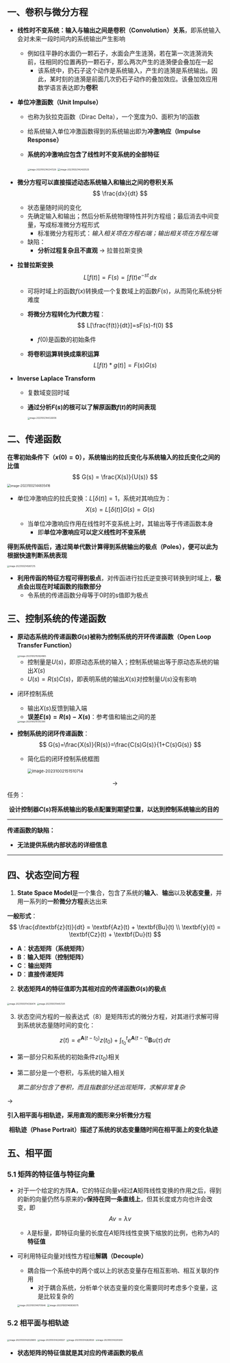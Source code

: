 ## 一、卷积与微分方程

- **线性时不变系统：输入与输出之间是卷积（Convolution）关系**，即系统输入会对未来一段时间内的系统输出产生影响

  - 例如往平静的水面仍一颗石子，水面会产生涟漪，若在第一次涟漪消失前，往相同的位置再扔一颗石子，那么两次产生的涟漪便会叠加在一起
    - 该系统中，扔石子这个动作是系统输入，产生的涟漪是系统输出。因此，某时刻的涟漪是前面几次扔石子动作的叠加效应。该叠加效应用数学语言表达即为**卷积**

- **单位冲激函数（Unit Impulse）**

  - 也称为狄拉克函数（Dirac Delta），一个宽度为0、面积为1的函数

  - 给系统输入单位冲激函数得到的系统输出即为**冲激响应（Impulse Response）**

  - **系统的冲激响应包含了线性时不变系统的全部特征**

    <img src="https://raw.githubusercontent.com/Jian-wei-peng/typora-pic/main/202310021423335.png" alt="image-20231002142347226" style="zoom:33%;" />

    <img src="https://raw.githubusercontent.com/Jian-wei-peng/typora-pic/main/202310021424607.png" alt="image-20231002142420525" style="zoom: 36%;" />

- **微分方程可以直接描述动态系统输入和输出之间的卷积关系**
  $$
  \frac{dx}{dt}
  $$

  - 状态量随时间的变化
  - 先确定输入和输出；然后分析系统物理特性并列方程组；最后消去中间变量，写成标准微分方程形式
    - 标准微分方程形式：*输入相关项在方程右端；输出相关项在方程左端*
  - 缺陷：
    - **分析过程复杂且不直观** $\longrightarrow$ 拉普拉斯变换

- **拉普拉斯变换**
  $$
  L[f(t)]=F(s)=\int f(t)e^{-st} \, dx
  $$

  - 可将时域上的函数$f(x)$转换成一个复数域上的函数$F(s)$，从而简化系统分析难度

  - **将微分方程转化为代数方程**：
    $$
    L[\frac{f(t)}{dt}]=sF(s)-f(0)
    $$

    - $f(0)$是函数的初始条件

  - **将卷积运算转换成乘积运算**
    $$
    L[f(t)*g(t)]=F(s)G(s)
    $$
  
- **Inverse Laplace Transform**
  
  - 复数域变回时域
  
  - **通过分析$F(s)$的根可以了解原函数$f(t)$的时间表现**
  
    <img src="https://raw.githubusercontent.com/Jian-wei-peng/typora-pic/main/202310021443080.png" alt="image-20231002144326008" style="zoom:33%;" />

## 二、传递函数

**在零初始条件下（$x(0)=0$），系统输出的拉氏变化与系统输入的拉氏变化之间的比值**
$$
G(s) = \frac{X(s)}{U(s)}
$$
<img src="https://raw.githubusercontent.com/Jian-wei-peng/typora-pic/main/202310021448442.png" alt="image-20231002144835416" style="zoom:50%;" />

- 单位冲激响应的拉氏变换：$L[\delta(t)]=1$，系统对其响应为：
  $$
  X(s) = L[\delta(t)]G(s) = G(s)
  $$

  - 当单位冲激响应作用在线性时不变系统上时，其输出等于传递函数本身
    - 即**单位冲激响应可以定义线性时不变系统**



**得到系统传函后，通过简单代数计算得到系统输出的极点（Poles），便可以此为根据快速判断系统表现**

<img src="https://raw.githubusercontent.com/Jian-wei-peng/typora-pic/main/202310021458282.png" alt="image-20231002145807215" style="zoom: 33%;" />

- **利用传函的特征方程可得到极点**，对传函进行拉氏逆变换可转换到时域上，**极点会出现在时域函数的指数部分**
  - 令系统的传递函数分母等于0时的s值即为极点

## 三、控制系统的传递函数

- **原动态系统的传递函数$G(s)$被称为控制系统的开环传递函数（Open Loop Transfer Function）**

  <img src="https://raw.githubusercontent.com/Jian-wei-peng/typora-pic/main/202310021509005.png" alt="image-20231002150924965" style="zoom:33%;" />

  - 控制量是$U(s)$，即原动态系统的输入；控制系统输出等于原动态系统的输出$X(s)$
  - $U(s) = R(s)C(s)$，即表明系统的输出$X(s)$对控制量$U(s)$没有影响

- 闭环控制系统

  - 输出$X(s)$反馈到输入端
  - **误差$E(s) = R(s)-X(s)$**：参考值和输出之间的差

  <img src="https://raw.githubusercontent.com/Jian-wei-peng/typora-pic/main/202310021513430.png" alt="image-20231002151312390" style="zoom:33%;" />

- **控制系统的闭环传递函数**：
  $$
  G(s)=\frac{X(s)}{R(s)}=\frac{C(s)G(s)}{1+C(s)G(s)}
  $$
  
  - 简化后的闭环控制系统框图
  
    <img src="https://raw.githubusercontent.com/Jian-wei-peng/typora-pic/main/202310021515745.png" alt="image-20231002151510714" style="zoom: 67%;" />

$$\longrightarrow$$ 任务：



​									**设计控制器$C(s)$将系统输出的极点配置到期望位置，以达到控制系统输出的目的**



---

**传递函数的缺陷：**

- **无法提供系统内部状态的详细信息**



---

## 四、状态空间方程

1. **State Space Model**是一个集合，包含了系统的**输入**、**输出**以及**状态变量**，并用一系列的**一阶微分方程**表达出来

**一般形式**：
$$
\frac{d\textbf{z}(t)}{dt} = \textbf{Az}(t) + \textbf{Bu}(t) \\
\textbf{y}(t) = \textbf{Cz}(t) + \textbf{Du}(t)
$$

- $\textbf{A}$：**状态矩阵（系统矩阵）**
- $\textbf{B}$：**输入矩阵（控制矩阵）**
- $\textbf{C}$：**输出矩阵**
- $\textbf{D}$：**直接传递矩阵**



2. **状态矩阵$A$的特征值即为其相对应的传递函数$G(s)$的极点**

<img src="https://raw.githubusercontent.com/Jian-wei-peng/typora-pic/main/202310031143564.png" alt="image-20231003114336474" style="zoom:33%;" />

<img src="https://raw.githubusercontent.com/Jian-wei-peng/typora-pic/main/202310031145106.png" alt="image-20231003114457291" style="zoom:33%;" />



3. 状态空间方程的一般表达式（8）是矩阵形式的微分方程，对其进行求解可得到系统状态量随时间的变化：

$$
z(t) = e^{\textbf{A}(t-t_0)}z(t_0) + \int_{t_0}^{t} e^{\textbf{A}(t-\tau)}\textbf{B}u(\tau) \, d\tau
$$

- 第一部分只和系统的初始条件$z(t_0)$相关

- 第二部分是一个卷积，与系统的输入相关

  

  *第二部分包含了卷积，而且指数部分还出现矩阵，求解非常复杂*

$\longrightarrow$

​				**引入相平面与相轨迹，采用直观的图形来分析微分方程**

​				**相轨迹（Phase Portrait）描述了系统的状态变量随时间在相平面上的变化轨迹**

## 五、相平面

### 5.1 矩阵的特征值与特征向量

- 对于一个给定的方阵$\textbf{A}$，它的特征向量$v$经过$\textbf{A}$矩阵线性变换的作用之后，得到的新的向量仍然与原来的$v$**保持在同一条直线上**，但其长度或方向也许会改变，即
  $$
  Av = \lambda v
  $$

  - $\lambda$是标量，即特征向量的长度在$A$矩阵线性变换下缩放的比例，也称为$A$的**特征值**

- 可利用特征向量对线性方程组**解耦（Decouple）**

  - 耦合指一个系统中的两个或以上的状态变量存在相互影响、相互关联的作用
    - 对于耦合系统，分析单个状态变量的变化需要同时考虑多个变量，这是比较复杂的

  <img src="https://raw.githubusercontent.com/Jian-wei-peng/typora-pic/main/202310031407730.png" alt="image-20231003140751646" style="zoom: 33%;" />

  <img src="https://raw.githubusercontent.com/Jian-wei-peng/typora-pic/main/202310031409825.png" alt="image-20231003140838375" style="zoom: 36%;" />

### 5.2 相平面与相轨迹

<img src="https://raw.githubusercontent.com/Jian-wei-peng/typora-pic/main/202310031420882.png" alt="image-20231003142029805" style="zoom:33%;" />

<img src="https://raw.githubusercontent.com/Jian-wei-peng/typora-pic/main/202310031422469.png" alt="image-20231003142249327" style="zoom:31.5%;" />

<img src="https://raw.githubusercontent.com/Jian-wei-peng/typora-pic/main/202310031426717.png" alt="image-20231003142628558" style="zoom:31.5%;" />

<img src="https://raw.githubusercontent.com/Jian-wei-peng/typora-pic/main/202310031432142.png" alt="image-20231003143255000" style="zoom:31%;" />

- **状态矩阵的特征值就是其对应的传递函数的极点**













